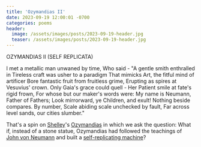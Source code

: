 ```yaml
---
title: 'Ozymandias II'
date: 2023-09-19 12:00:01 -0700
categories: poems
header:
  image: /assets/images/posts/2023-09-19-header.jpg
  teaser: /assets/images/posts/2023-09-19-header.jpg
---
```


<div class="poem">OZYMANDIAS II (SELF REPLICATA)

I met a metallic man unwaned by time,
Who said - "A gentle smith enthralled in
Tireless craft was usher to a paradigm
That mimicks Art, the fitful mind of artificer
Bore fantastic fruit from fruitless grime,
Erupting as spires at Vesuvius' crown.
Only Gaia's grace could quell - Her
Patient smile at fate's rigid frown,
For whose but our maker's words were:
My name is Neumann, Father of Fathers;
Look mirrorward, ye Children, and exult!
Nothing beside compares. By number,
Scale abiding scale unchecked by fault,
Far across level sands, our cities slumber."</div>

That's a spin on [Shelley](https://en.wikipedia.org/wiki/Percy_Bysshe_Shelley)'s [Ozymandias](https://www.poetryfoundation.org/poems/46565/ozymandias) in which we ask the question: What if, instead of a stone statue, Ozymandias had followed the teachings of [John von Neumann](https://en.wikipedia.org/wiki/John_von_Neumann) and built a [self-replicating machine](https://en.wikipedia.org/wiki/Self-replicating_machine)?
